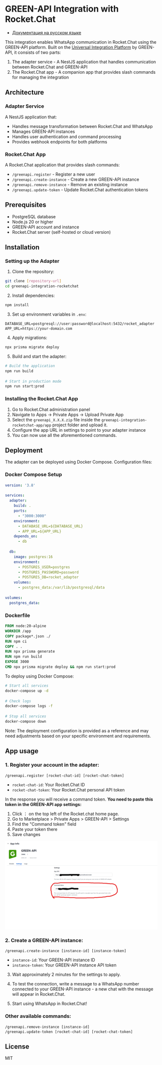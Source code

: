 # GREEN-API Integration with Rocket.Chat

- [Документация на русском языке](./README.ru.md)

This integration enables WhatsApp communication in Rocket.Chat using the GREEN-API platform. Built on
the [Universal Integration Platform](https://github.com/green-api/greenapi-integration) by GREEN-API, it consists of two
parts:

1. The adapter service - A NestJS application that handles communication between Rocket.Chat and GREEN-API
2. The Rocket.Chat app - A companion app that provides slash commands for managing the integration

## Architecture

### Adapter Service

A NestJS application that:

- Handles message transformation between Rocket.Chat and WhatsApp
- Manages GREEN-API instances
- Handles user authentication and command processing
- Provides webhook endpoints for both platforms

### Rocket.Chat App

A Rocket.Chat application that provides slash commands:

- `/greenapi.register` - Register a new user
- `/greenapi.create-instance` - Create a new GREEN-API instance
- `/greenapi.remove-instance` - Remove an existing instance
- `/greenapi.update-token` - Update Rocket.Chat authentication tokens

## Prerequisites

- PostgreSQL database
- Node.js 20 or higher
- GREEN-API account and instance
- Rocket.Chat server (self-hosted or cloud version)

## Installation

### Setting up the Adapter

1. Clone the repository:

```bash
git clone [repository-url]
cd greenapi-integration-rocketchat
```

2. Install dependencies:

```bash
npm install
```

3. Set up environment variables in `.env`:

```env
DATABASE_URL=postgresql://user:password@localhost:5432/rocket_adapter
APP_URL=https://your-domain.com
```

4. Apply migrations:

```bash
npx prisma migrate deploy
```

5. Build and start the adapter:

```bash
# Build the application
npm run build

# Start in production mode
npm run start:prod
```

### Installing the Rocket.Chat App

1. Go to Rocket.Chat administration panel
2. Navigate to Apps -> Private Apps -> Upload Private App
3. Select the `greenapi_X.X.X.zip` file inside the `greenapi-integration-rocketchat-app/app`
   project folder and upload it.
4. Configure the app URL in settings to point to your adapter instance
5. You can now use all the aforementioned commands.

## Deployment

The adapter can be deployed using Docker Compose. Configuration files:

### Docker Compose Setup

```yaml
version: '3.8'

services:
  adapter:
    build: .
    ports:
      - "3000:3000"
    environment:
      - DATABASE_URL=${DATABASE_URL}
      - APP_URL=${APP_URL}
    depends_on:
      - db

  db:
    image: postgres:16
    environment:
      - POSTGRES_USER=postgres
      - POSTGRES_PASSWORD=password
      - POSTGRES_DB=rocket_adapter
    volumes:
      - postgres_data:/var/lib/postgresql/data

volumes:
  postgres_data:
```

### Dockerfile

```dockerfile
FROM node:20-alpine
WORKDIR /app
COPY package*.json ./
RUN npm ci
COPY . .
RUN npx prisma generate
RUN npm run build
EXPOSE 3000
CMD npx prisma migrate deploy && npm run start:prod
```

To deploy using Docker Compose:

```bash
# Start all services
docker-compose up -d

# Check logs
docker-compose logs -f

# Stop all services
docker-compose down
```

Note: The deployment configuration is provided as a reference and may need adjustments based on your specific
environment and requirements.

## App usage

### 1. Register your account in the adapter:

```
/greenapi.register [rocket-chat-id] [rocket-chat-token]
```

- `rocket-chat-id`: Your Rocket.Chat ID
- `rocket-chat-token`: Your Rocket.Chat personal API token

In the response you will receive a command token. **You need to paste this token in the GREEN-API app settings:**

1. Click ⋮ on the top left of the Rocket.chat home page.
2. Go to Marketplace > Private Apps > GREEN-API > Settings
3. Find the "Command token" field
4. Paste your token there
5. Save changes

![GREEN-API Command Token Settings](./assets/command-token-settings.png)

### 2. Create a GREEN-API instance:

```
/greenapi.create-instance [instance-id] [instance-token]
```

- `instance-id`: Your GREEN-API instance ID
- `instance-token`: Your GREEN-API instance API token

3. Wait approximately 2 minutes for the settings to apply.


4. To test the connection, write a message to a WhatsApp number connected to your GREEN-API instance - a new chat with
   the message will appear in Rocket.Chat.


5. Start using WhatsApp in Rocket.Chat!

### Other available commands:

```
/greenapi.remove-instance [instance-id]
/greenapi.update-token [rocket-chat-id] [rocket-chat-token]
```

## License

MIT
